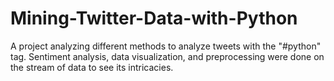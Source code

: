 # Mining-Twitter-Data-with-Python

A project analyzing different methods to analyze tweets with the "#python" tag. Sentiment analysis, data visualization, and preprocessing were done on the stream of data to see its intricacies.
  
